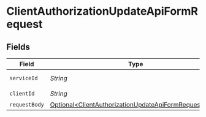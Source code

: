 # ClientAuthorizationUpdateApiFormRequest


## Fields

| Field                                                                                                                            | Type                                                                                                                             | Required                                                                                                                         | Description                                                                                                                      |
| -------------------------------------------------------------------------------------------------------------------------------- | -------------------------------------------------------------------------------------------------------------------------------- | -------------------------------------------------------------------------------------------------------------------------------- | -------------------------------------------------------------------------------------------------------------------------------- |
| `serviceId`                                                                                                                      | *String*                                                                                                                         | :heavy_check_mark:                                                                                                               | A service ID.                                                                                                                    |
| `clientId`                                                                                                                       | *String*                                                                                                                         | :heavy_check_mark:                                                                                                               | A client ID.<br/>                                                                                                                |
| `requestBody`                                                                                                                    | [Optional\<ClientAuthorizationUpdateApiFormRequestBody>](../../models/operations/ClientAuthorizationUpdateApiFormRequestBody.md) | :heavy_minus_sign:                                                                                                               | N/A                                                                                                                              |